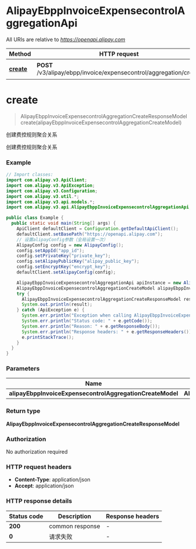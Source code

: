 # AlipayEbppInvoiceExpensecontrolAggregationApi

All URIs are relative to *https://openapi.alipay.com*

| Method | HTTP request | Description |
|------------- | ------------- | -------------|
| [**create**](AlipayEbppInvoiceExpensecontrolAggregationApi.md#create) | **POST** /v3/alipay/ebpp/invoice/expensecontrol/aggregation/create | 创建费控规则聚合关系 |


<a name="create"></a>
# **create**
> AlipayEbppInvoiceExpensecontrolAggregationCreateResponseModel create(alipayEbppInvoiceExpensecontrolAggregationCreateModel)

创建费控规则聚合关系

创建费控规则聚合关系

### Example
```java
// Import classes:
import com.alipay.v3.ApiClient;
import com.alipay.v3.ApiException;
import com.alipay.v3.Configuration;
import com.alipay.v3.util.*;
import com.alipay.v3.api.models.*;
import com.alipay.v3.api.AlipayEbppInvoiceExpensecontrolAggregationApi;

public class Example {
  public static void main(String[] args) {
    ApiClient defaultClient = Configuration.getDefaultApiClient();
    defaultClient.setBasePath("https://openapi.alipay.com");
    // 设置alipayConfig参数（全局设置一次）
    AlipayConfig config = new AlipayConfig();
    config.setAppId("app_id");
    config.setPrivateKey("private_key");
    config.setAlipayPublicKey("alipay_public_key");
    config.setEncryptKey("encrypt_key");
    defaultClient.setAlipayConfig(config);

    AlipayEbppInvoiceExpensecontrolAggregationApi apiInstance = new AlipayEbppInvoiceExpensecontrolAggregationApi(defaultClient);
    AlipayEbppInvoiceExpensecontrolAggregationCreateModel alipayEbppInvoiceExpensecontrolAggregationCreateModel = new AlipayEbppInvoiceExpensecontrolAggregationCreateModel(); // AlipayEbppInvoiceExpensecontrolAggregationCreateModel | 
    try {
      AlipayEbppInvoiceExpensecontrolAggregationCreateResponseModel result = apiInstance.create(alipayEbppInvoiceExpensecontrolAggregationCreateModel);
      System.out.println(result);
    } catch (ApiException e) {
      System.err.println("Exception when calling AlipayEbppInvoiceExpensecontrolAggregationApi#create");
      System.err.println("Status code: " + e.getCode());
      System.err.println("Reason: " + e.getResponseBody());
      System.err.println("Response headers: " + e.getResponseHeaders());
      e.printStackTrace();
    }
  }
}
```

### Parameters

| Name | Type | Description  | Notes |
|------------- | ------------- | ------------- | -------------|
| **alipayEbppInvoiceExpensecontrolAggregationCreateModel** | **AlipayEbppInvoiceExpensecontrolAggregationCreateModel**|  | [optional] |

### Return type

**AlipayEbppInvoiceExpensecontrolAggregationCreateResponseModel**

### Authorization

No authorization required

### HTTP request headers

 - **Content-Type**: application/json
 - **Accept**: application/json

### HTTP response details
| Status code | Description | Response headers |
|-------------|-------------|------------------|
| **200** | common response |  -  |
| **0** | 请求失败 |  -  |

